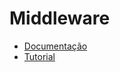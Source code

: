 # Middleware

- [Documentação](<https://laravel.com/docs/11.x/middleware#main-content>)
- [Tutorial](<https://www.youtube.com/watch?v=Rd9N7h_NFjc>)
